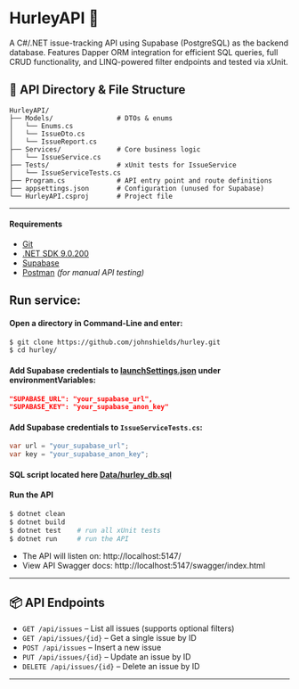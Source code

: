 # HurleyAPI 🐛

A C#/.NET issue-tracking API using Supabase (PostgreSQL) as the backend database. Features Dapper ORM integration for efficient SQL queries, full CRUD functionality, and LINQ-powered filter endpoints and tested via xUnit.

## 📁 API Directory & File Structure
```
HurleyAPI/
├── Models/                # DTOs & enums
│   └── Enums.cs
│   └── IssueDto.cs
│   └── IssueReport.cs
├── Services/              # Core business logic
│   └── IssueService.cs
├── Tests/                 # xUnit tests for IssueService
│   └── IssueServiceTests.cs
├── Program.cs             # API entry point and route definitions
├── appsettings.json       # Configuration (unused for Supabase)
└── HurleyAPI.csproj       # Project file
```
---

#### Requirements

- [Git](https://git-scm.com/downloads)
- [.NET SDK 9.0.200](https://dotnet.microsoft.com/en-us/download/dotnet/9.0)
- [Supabase](https://supabase.com/)
- [Postman](https://www.postman.com/downloads/) _(for manual API testing)_

## Run service:

#### Open a directory in Command-Line and enter:
```bash
$ git clone https://github.com/johnshields/hurley.git
$ cd hurley/
```

#### Add Supabase credentials to [launchSettings.json](Properties/launchSettings.json) under environmentVariables:
```json
"SUPABASE_URL": "your_supabase_url",
"SUPABASE_KEY": "your_supabase_anon_key"
```

#### Add Supabase credentials to `IssueServiceTests.cs`:
```csharp
var url = "your_supabase_url";
var key = "your_supabase_anon_key";
```

#### SQL script located here [Data/hurley_db.sql](Data/hurley_db.sql)

#### Run the API

```bash
$ dotnet clean
$ dotnet build
$ dotnet test    # run all xUnit tests
$ dotnet run     # run the API
```

- The API will listen on: http://localhost:5147/
- View API Swagger docs: http://localhost:5147/swagger/index.html

---

## 📦 API Endpoints

- `GET /api/issues` – List all issues (supports optional filters)
- `GET /api/issues/{id}` – Get a single issue by ID
- `POST /api/issues` – Insert a new issue
- `PUT /api/issues/{id}` – Update an issue by ID
- `DELETE /api/issues/{id}` – Delete an issue by ID

---
